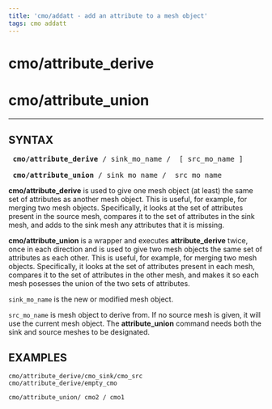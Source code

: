 ```yaml
---
title: 'cmo/addatt - add an attribute to a mesh object'
tags: cmo addatt
---
```


# cmo/attribute_derive

# cmo/attribute_union

------------


 

 
## SYNTAX

<pre>
 <b>cmo/attribute_derive</b> / sink_mo_name /  [ src_mo_name ]
 
 <b>cmo/attribute_union</b> / sink_mo_name /  src_mo_name 
</pre>

**cmo/attribute_derive** is used to give one mesh object
 (at least) the same set of attributes as another mesh object. This is
 useful, for example, for merging two mesh objects. Specifically, it
 looks at the set of attributes present in the source mesh, compares it
 to the set of attributes in the sink mesh, and adds to the sink mesh
 any attributes that it is missing.

**cmo/attribute_union** is a wrapper and executes **attribute_derive** twice, once in each direction and is used to give two mesh objects the same set of attributes as each other. This is useful, for example,
 for merging two mesh objects. Specifically, it looks at the set of
 attributes present in each mesh, compares it to the set of attributes
 in the other mesh, and makes it so each mesh posesses the union of the
 two sets of attributes. 

  
`sink_mo_name` is the new or modified mesh object.

`src_mo_name` is mesh object to derive from. If no source mesh is
 given, it will use the current mesh object. The **attribute_union** command needs both the sink and source meshes to be designated.



## EXAMPLES

```
cmo/attribute_derive/cmo_sink/cmo_src
cmo/attribute_derive/empty_cmo

cmo/attribute_union/ cmo2 / cmo1
```


 

 

 
